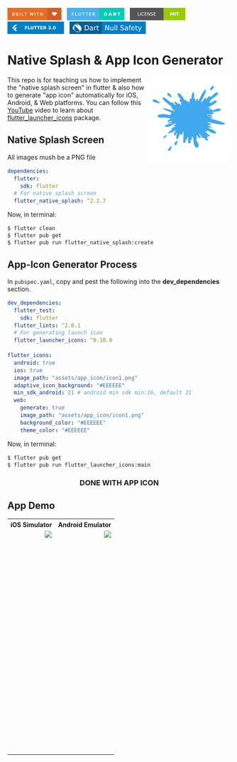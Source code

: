 <img src="screenshots/badges/built-with-love.svg" height="28px"/>&nbsp;&nbsp;
<img src="screenshots/badges/flutter-dart.svg" height="28px" />&nbsp;&nbsp;
<a href="https://choosealicense.com/licenses/mit/" target="_blank"><img src="screenshots/badges/license-MIT.svg" height="28px" /></a>&nbsp;&nbsp;
<img src="screenshots/badges/Flutter-3.svg" height="28px" />&nbsp;&nbsp;
<img src="screenshots/badges/dart-null_safety-blue.svg" height="28px"/>

# Native Splash & App Icon Generator

<img align="right" src="screenshots/store_icons/icon1.png" height="190"></img>

This repo is for teaching us how to implement the "native splash screen" in flutter & also how to generate "app icon" automatically for iOS, Android, & Web platforms. You can follow this [YouTube](https://www.youtube.com/watch?v=eMHbgIgJyUQ) video to learn about [flutter_launcher_icons](https://pub.dev/packages/flutter_launcher_icons) package.

## Native Splash Screen

All images mush be a PNG file

```yaml
dependencies:
  flutter:
    sdk: flutter
  # For native splash screen
  flutter_native_splash: ^2.2.7
```

Now, in terminal:

```shell
$ flutter clean
$ flutter pub get
$ flutter pub run flutter_native_splash:create
```

## App-Icon Generator Process

In `pubspec.yaml`, copy and pest the following into the **dev_dependencies** section.

```yaml
dev_dependencies:
  flutter_test:
    sdk: flutter
  flutter_lints: ^2.0.1
  # For generating launch icon
  flutter_launcher_icons: ^0.10.0

flutter_icons:
  android: true
  ios: true
  image_path: "assets/app_icon/icon1.png"
  adaptive_icon_background: "#EEEEEE"
  min_sdk_android: 21 # android min sdk min:16, default 21
  web:
    generate: true
    image_path: "assets/app_icon/icon1.png"
    background_color: "#EEEEEE"
    theme_color: "#EEEEEE"
```

Now, in terminal:

```shell
$ flutter pub get
$ flutter pub run flutter_launcher_icons:main
```

<h3><p align="center">DONE WITH APP ICON</p></h3>

## App Demo

<table align="center" style="margin: 0px auto;">
  <tr>
    <th align="center">iOS Simulator</th>
    <th align="center">Android Emulator</th>
  </tr>
  <tr>
    <td align="center"><img align="right" src="screenshots/gif/ios_simulator.gif" height="500"></img></td>
    <td align="center"><img align="right" src="screenshots/gif/android_emulator.gif" height="500"></img></td>
  </tr>
</table>
